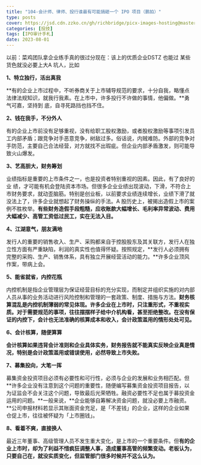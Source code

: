 ```yaml
---
title: "104-会计师、律师、投行谁最有可能搞砸一个 IPO 项目（鹏拍）"
type: posts
cover: https://jsd.cdn.zzko.cn/gh/richbridge/picx-images-hosting@master/thumbnail/CPA-审计.jpg
categories: [投技]
tags: [IPO审计手札]
date: 2023-08-01
---
```

以前：菜鸡团队拿企业练手真的很过分现在：该上的优质企业DSTZ 也能过 某些货色就没必要上大A 坑人，比如 

**1、特立独行，活出真我**

**有的企业上市过程中，不听券商关于上市辅导规范的要求，十分自我，略懂点法律法规知识，就我行我素。在上市中，许多投行不许做的事情，他偏做。**勇气可嘉，坚持到 底，自寻死路挡也挡不住。

**2、钱在我手，不分外人**

有的企业上市前没有足够重视，没有给职工股权激励，或者股权激励等事项引发员工内部矛盾；跟竞争对手恶意竞争，树敌过多。俗话说，内贼难防。外部的竞争对手防范，主要自己合法经营，对方就找不出瑕疵。但企业内部矛盾激发，则可能导致火山爆发。

**3、艺高胆大，财务筹划**

业绩指标是重要的上市条件之一，也是投资者特别重视的因素。因此，有了良好的业 绩，才可能有机会登陆资本市场。但很多企业业绩出现波动，下滑，不符合上市财务要求，就动歪脑筋。特别是创业板，以前要求业绩连续增长，业绩下滑了就没法上了，许多企业就想起了财务操纵的手法。A 股历史上，被揭出造假上市的案例不胜枚举。**有些财务造假手段粗糙，应收账款大幅增长、毛利率异常波动、费用大幅减少、高管工资低过民工，实在无法入目。**

**4、江湖意气，朋友满地**

发行人的重要的销售收入、生产、采购都来自于控股股东及其关联方，发行人在独立性方面有严重缺陷，利润的真实性也值得怀疑。按照规定，**发行人必须拥有完整的采购、生产、销售体系，具有独立开展经营活动的能力。**许多企业顶风作案，带病上会。

**5、能省就省，内控花瓶**

内控机制是指企业管理层为保证经营目标的充分实现，而制定并组织实施的对内部人员从事的业务活动进行风险控制和管理的一套政策、制度、措施与方法。**财务核算混乱是内控机制薄弱的常见体现。许多企业在上市时，只注重形式，不重视实质。对于需要规范的事项，往往摆摆样子给中介机构看，甚至拒绝整改。在没有保证的内控下，会计也无法准确的核算成本和收入，会计政策滥用的情形处处可见。**

**6、会计核算，随便算算**

**会计核算如果违背会计准则和企业具体实务，财务报告就不能真实反映企业真是情况，特别是会计政策滥用或错误使用，必然导致上市失败。**

**7、募集投向，大笔一挥**

募集资金投资项目必须有必要性和可行性，必须与企业的发展和业务相匹配。但**许多企业没有注意到这个问题的重要性，随便编写募集资金投资项目报告，以为证监会不会关注这个问题，导致最后光荣牺牲。融资必要性不足也属于募投资金运用的问题。**一般来说，**企业能够自筹解决资金问题，就没必要上市融资。**公司申报材料若显示其账面资金充足，是「不差钱」的企业，这样的企业如果仓促上市，往往被怀疑为「上市圈钱」。

**8、看着不爽，直接换人**

最近三年董事、高级管理人员不发生重大变化，是上市的一个重要条件。但**有的企业上市时，却为了利益不惜疯狂调整人事，造成董事高管的频繁变动。老板认为，只要自己在，就没实质变化，但监管部门很多时候并不这么认为。**